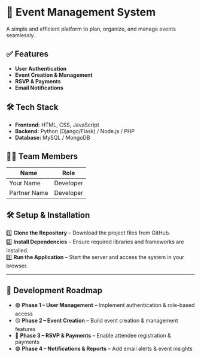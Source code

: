 # 🎉 Event Management System
A simple and efficient platform to plan, organize, and manage events seamlessly.

## ✅ Features
- **User Authentication**
- **Event Creation & Management**
- **RSVP & Payments**
- **Email Notifications**

## 🛠 Tech Stack
- **Frontend:** HTML, CSS, JavaScript
- **Backend:** Python (Django/Flask) / Node.js / PHP
- **Database:** MySQL / MongoDB

## 👨‍💻 Team Members
| Name          | Role       |
|--------------|-----------|
| Your Name    | Developer |
| Partner Name | Developer |

## 🛠️ Setup & Installation  
1️⃣ **Clone the Repository** – Download the project files from GitHub.  
2️⃣ **Install Dependencies** – Ensure required libraries and frameworks are installed.  
3️⃣ **Run the Application** – Start the server and access the system in your browser.  

---

## 📅 Development Roadmap  
- 🟢 **Phase 1 – User Management** – Implement authentication & role-based access  
- 🟡 **Phase 2 – Event Creation** – Build event creation & management features  
- 🔵 **Phase 3 – RSVP & Payments** – Enable attendee registration & payments  
- 🟣 **Phase 4 – Notifications & Reports** – Add email alerts & event insights  
